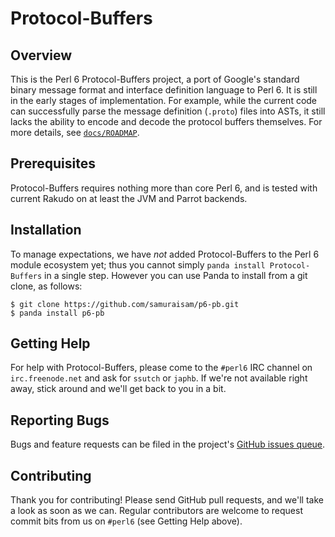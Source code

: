 # Protocol-Buffers

## Overview

This is the Perl 6 Protocol-Buffers project, a port of Google's standard
binary message format and interface definition language to Perl 6.  It is
still in the early stages of implementation.  For example, while the current
code can successfully parse the message definition (`.proto`) files into
ASTs, it still lacks the ability to encode and decode the protocol buffers
themselves.  For more details, see [`docs/ROADMAP`](docs/ROADMAP).


## Prerequisites

Protocol-Buffers requires nothing more than core Perl 6, and is tested with
current Rakudo on at least the JVM and Parrot backends.


## Installation

To manage expectations, we have *not* added Protocol-Buffers to the Perl 6
module ecosystem yet; thus you cannot simply `panda install Protocol-Buffers`
in a single step.  However you can use Panda to install from a git clone,
as follows:

    $ git clone https://github.com/samuraisam/p6-pb.git
    $ panda install p6-pb


## Getting Help

For help with Protocol-Buffers, please come to the `#perl6` IRC channel on
`irc.freenode.net` and ask for `ssutch` or `japhb`.  If we're not available
right away, stick around and we'll get back to you in a bit.


## Reporting Bugs

Bugs and feature requests can be filed in the project's
[GitHub issues queue](https://github.com/samuraisam/p6-pb/issues).


## Contributing

Thank you for contributing!  Please send GitHub pull requests, and we'll
take a look as soon as we can.  Regular contributors are welcome to request
commit bits from us on `#perl6` (see Getting Help above).
